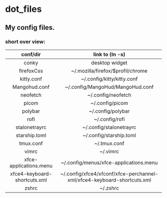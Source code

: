 # dot_files

## My config files.

### short over view:
|conf/dir|link to (ln -s)|
|:-:|:-:|
|conky|desktop widget|
|firefoxCss|~/.mozilla/firefox/$profil/chrome|
|kitty.conf|~/.config/kitty/kitty.conf|
|Mangohud.conf|~/.config/MangoHud/MangoHud.conf|
|neofetch|~/.config/neofetch|
|picom|~/.config/picom|
|polybar|~/.config/polybar|
|rofi|~/.config/rofi|
|stalonetrayrc|~/.config/stalonetrayrc|
|starship.toml|~/.config/starship.toml|
|tmux.conf|~/.tmux.conf|
|vimrc|~/.vimrc|
|xfce-applications.menu|~/.config/menus/xfce-applications.menu|
|xfce4-keyboard-shortcuts.xml|~/.config/xfce4/xfconf/xfce-perchannel-xml/xfce4-keyboard-shortcuts.xml|
|zshrc|~/.zshrc|


